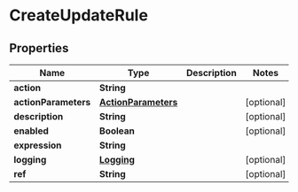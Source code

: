 # CreateUpdateRule

## Properties
Name | Type | Description | Notes
------------ | ------------- | ------------- | -------------
**action** | **String** |  | 
**actionParameters** | [**ActionParameters**](ActionParameters.md) |  |  [optional]
**description** | **String** |  |  [optional]
**enabled** | **Boolean** |  |  [optional]
**expression** | **String** |  | 
**logging** | [**Logging**](Logging.md) |  |  [optional]
**ref** | **String** |  |  [optional]
